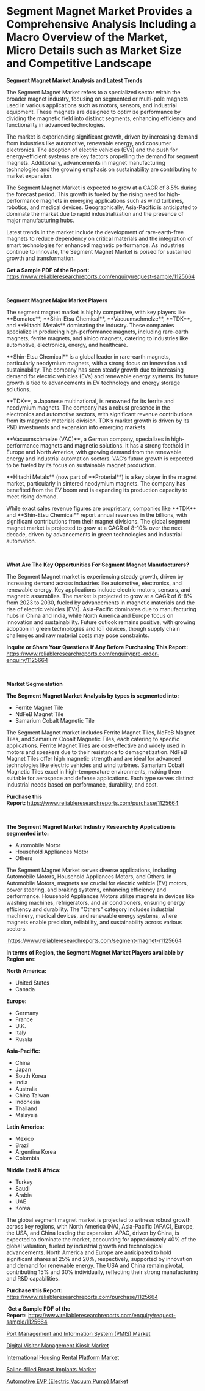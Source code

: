 <p><h1>Segment Magnet Market Provides a Comprehensive Analysis Including a Macro Overview of the Market, Micro Details such as Market Size and Competitive Landscape</h1></p><p><strong>Segment Magnet Market Analysis and Latest Trends</strong></p>
<p><p>The Segment Magnet Market refers to a specialized sector within the broader magnet industry, focusing on segmented or multi-pole magnets used in various applications such as motors, sensors, and industrial equipment. These magnets are designed to optimize performance by dividing the magnetic field into distinct segments, enhancing efficiency and functionality in advanced technologies.</p><p>The market is experiencing significant growth, driven by increasing demand from industries like automotive, renewable energy, and consumer electronics. The adoption of electric vehicles (EVs) and the push for energy-efficient systems are key factors propelling the demand for segment magnets. Additionally, advancements in magnet manufacturing technologies and the growing emphasis on sustainability are contributing to market expansion.</p><p>The Segment Magnet Market is expected to grow at a CAGR of 8.5% during the forecast period. This growth is fueled by the rising need for high-performance magnets in emerging applications such as wind turbines, robotics, and medical devices. Geographically, Asia-Pacific is anticipated to dominate the market due to rapid industrialization and the presence of major manufacturing hubs.</p><p>Latest trends in the market include the development of rare-earth-free magnets to reduce dependency on critical materials and the integration of smart technologies for enhanced magnetic performance. As industries continue to innovate, the Segment Magnet Market is poised for sustained growth and transformation.</p></p>
<p><strong>Get a Sample PDF of the Report:&nbsp;</strong> <a href="https://www.reliableresearchreports.com/enquiry/request-sample/1125664?utm_campaign=2175&utm_medium=2&utm_source=Github&utm_content=ia&utm_term=24012025&utm_id=segment-magnet">https://www.reliableresearchreports.com/enquiry/request-sample/1125664</a></p>
<p>&nbsp;</p>
<p><strong>Segment Magnet Major Market Players</strong></p>
<p><p>The segment magnet market is highly competitive, with key players like **Bomatec**, **Shin-Etsu Chemical**, **Vacuumschmelze**, **TDK**, and **Hitachi Metals** dominating the industry. These companies specialize in producing high-performance magnets, including rare-earth magnets, ferrite magnets, and alnico magnets, catering to industries like automotive, electronics, energy, and healthcare.</p><p>**Shin-Etsu Chemical** is a global leader in rare-earth magnets, particularly neodymium magnets, with a strong focus on innovation and sustainability. The company has seen steady growth due to increasing demand for electric vehicles (EVs) and renewable energy systems. Its future growth is tied to advancements in EV technology and energy storage solutions.</p><p>**TDK**, a Japanese multinational, is renowned for its ferrite and neodymium magnets. The company has a robust presence in the electronics and automotive sectors, with significant revenue contributions from its magnetic materials division. TDK’s market growth is driven by its R&D investments and expansion into emerging markets.</p><p>**Vacuumschmelze (VAC)**, a German company, specializes in high-performance magnets and magnetic solutions. It has a strong foothold in Europe and North America, with growing demand from the renewable energy and industrial automation sectors. VAC’s future growth is expected to be fueled by its focus on sustainable magnet production.</p><p>**Hitachi Metals** (now part of **Proterial**) is a key player in the magnet market, particularly in sintered neodymium magnets. The company has benefited from the EV boom and is expanding its production capacity to meet rising demand.</p><p>While exact sales revenue figures are proprietary, companies like **TDK** and **Shin-Etsu Chemical** report annual revenues in the billions, with significant contributions from their magnet divisions. The global segment magnet market is projected to grow at a CAGR of 8-10% over the next decade, driven by advancements in green technologies and industrial automation.</p></p>
<p>&nbsp;</p>
<p><strong>What Are The Key Opportunities For Segment Magnet Manufacturers?</strong></p>
<p><p>The Segment Magnet market is experiencing steady growth, driven by increasing demand across industries like automotive, electronics, and renewable energy. Key applications include electric motors, sensors, and magnetic assemblies. The market is projected to grow at a CAGR of 6-8% from 2023 to 2030, fueled by advancements in magnetic materials and the rise of electric vehicles (EVs). Asia-Pacific dominates due to manufacturing hubs in China and India, while North America and Europe focus on innovation and sustainability. Future outlook remains positive, with growing adoption in green technologies and IoT devices, though supply chain challenges and raw material costs may pose constraints.</p></p>
<p><strong>Inquire or Share Your Questions If Any Before Purchasing This Report:</strong> <a href="https://www.reliableresearchreports.com/enquiry/pre-order-enquiry/1125664?utm_campaign=2175&utm_medium=2&utm_source=Github&utm_content=ia&utm_term=24012025&utm_id=segment-magnet">https://www.reliableresearchreports.com/enquiry/pre-order-enquiry/1125664</a></p>
<p>&nbsp;</p>
<p><strong>Market Segmentation</strong></p>
<p><strong>The Segment Magnet Market Analysis by types is segmented into:</strong></p>
<p><ul><li>Ferrite Magnet Tile</li><li>NdFeB Magnet Tile</li><li>Samarium Cobalt Magnetic Tile</li></ul></p>
<p><p>The Segment Magnet market includes Ferrite Magnet Tiles, NdFeB Magnet Tiles, and Samarium Cobalt Magnetic Tiles, each catering to specific applications. Ferrite Magnet Tiles are cost-effective and widely used in motors and speakers due to their resistance to demagnetization. NdFeB Magnet Tiles offer high magnetic strength and are ideal for advanced technologies like electric vehicles and wind turbines. Samarium Cobalt Magnetic Tiles excel in high-temperature environments, making them suitable for aerospace and defense applications. Each type serves distinct industrial needs based on performance, durability, and cost.</p></p>
<p><strong>Purchase this Report:&nbsp;</strong><a href="https://www.reliableresearchreports.com/purchase/1125664?utm_campaign=2175&utm_medium=2&utm_source=Github&utm_content=ia&utm_term=24012025&utm_id=segment-magnet">https://www.reliableresearchreports.com/purchase/1125664</a></p>
<p>&nbsp;</p>
<p><strong>The Segment Magnet Market Industry Research by Application is segmented into:</strong></p>
<p><ul><li>Automobile Motor</li><li>Household Appliances Motor</li><li>Others</li></ul></p>
<p><p>The Segment Magnet Market serves diverse applications, including Automobile Motors, Household Appliances Motors, and Others. In Automobile Motors, magnets are crucial for electric vehicle (EV) motors, power steering, and braking systems, enhancing efficiency and performance. Household Appliances Motors utilize magnets in devices like washing machines, refrigerators, and air conditioners, ensuring energy efficiency and durability. The "Others" category includes industrial machinery, medical devices, and renewable energy systems, where magnets enable precision, reliability, and sustainability across various sectors.</p></p>
<p><a href="https://www.reliableresearchreports.com/segment-magnet-r1125664?utm_campaign=2175&utm_medium=2&utm_source=Github&utm_content=ia&utm_term=24012025&utm_id=segment-magnet">&nbsp;https://www.reliableresearchreports.com/segment-magnet-r1125664</a></p>
<p><strong>In terms of Region, the Segment Magnet Market Players available by Region are:</strong></p>
<p>
    <p> <strong> North America: </strong>
        <ul>
            <li>United States</li>
            <li>Canada</li>
        </ul>
        </p> 
    <p> <strong> Europe: </strong>
        <ul>
            <li>Germany</li>
            <li>France</li>
            <li>U.K.</li>
            <li>Italy</li>
            <li>Russia</li>
        </ul>
        </p> 
    <p> <strong> Asia-Pacific: </strong>
        <ul>
            <li>China</li>
            <li>Japan</li>
            <li>South Korea</li>
            <li>India</li>
            <li>Australia</li>
            <li>China Taiwan</li>
            <li>Indonesia</li>
            <li>Thailand</li>
            <li>Malaysia</li>
        </ul>
        </p> 
    <p> <strong> Latin America: </strong>
        <ul>
            <li>Mexico</li>
            <li>Brazil</li>
            <li>Argentina Korea</li>
            <li>Colombia</li>
        </ul>
        </p> 
    <p> <strong> Middle East & Africa: </strong>
        <ul>
            <li>Turkey</li>
            <li>Saudi</li>
            <li>Arabia</li>
            <li>UAE</li>
            <li>Korea</li>
        </ul>
    </p>
    </p>
<p><p>The global segment magnet market is projected to witness robust growth across key regions, with North America (NA), Asia-Pacific (APAC), Europe, the USA, and China leading the expansion. APAC, driven by China, is expected to dominate the market, accounting for approximately 40% of the global valuation, fueled by industrial growth and technological advancements. North America and Europe are anticipated to hold significant shares at 25% and 20%, respectively, supported by innovation and demand for renewable energy. The USA and China remain pivotal, contributing 15% and 30% individually, reflecting their strong manufacturing and R&D capabilities.</p></p>
<p><strong>Purchase this Report: </strong><a href="https://www.reliableresearchreports.com/purchase/1125664?utm_campaign=2175&utm_medium=2&utm_source=Github&utm_content=ia&utm_term=24012025&utm_id=segment-magnet">https://www.reliableresearchreports.com/purchase/1125664</a></p>
<p>&nbsp;<strong>Get a Sample PDF of the Report:&nbsp;&nbsp;</strong><a href="https://www.reliableresearchreports.com/enquiry/request-sample/1125664?utm_campaign=2175&utm_medium=2&utm_source=Github&utm_content=ia&utm_term=24012025&utm_id=segment-magnet">https://www.reliableresearchreports.com/enquiry/request-sample/1125664</a></p>
<p><strong></strong></p>
<p><p><a href="https://www.linkedin.com/pulse/port-management-information-system-pmis-market-growth-0hzjf?utm_campaign=2175&utm_medium=2&utm_source=Github&utm_content=ia&utm_term=24012025&utm_id=segment-magnet">Port Management and Information System (PMIS) Market</a></p><p><a href="https://www.linkedin.com/pulse/comprehensive-overview-digital-visitor-management-kiosk-market-odrie?utm_campaign=2175&utm_medium=2&utm_source=Github&utm_content=ia&utm_term=24012025&utm_id=segment-magnet">Digital Visitor Management Kiosk Market</a></p><p><a href="https://www.linkedin.com/pulse/international-housing-rental-platform-market-refracting-dus1c?utm_campaign=2175&utm_medium=2&utm_source=Github&utm_content=ia&utm_term=24012025&utm_id=segment-magnet">International Housing Rental Platform Market</a></p><p><a href="https://www.linkedin.com/pulse/saline-filled-breast-implants-market-analysis-trends-w7jtf?utm_campaign=2175&utm_medium=2&utm_source=Github&utm_content=ia&utm_term=24012025&utm_id=segment-magnet">Saline-filled Breast Implants Market</a></p><p><a href="https://github.com/JosephineMcguire65/Market-Research-Report-List-1/blob/main/automotive-evp-electric-vacuum-pump-market.md?utm_campaign=2175&utm_medium=2&utm_source=Github&utm_content=ia&utm_term=24012025&utm_id=segment-magnet">Automotive EVP (Electric Vacuum Pump) Market</a></p></p>